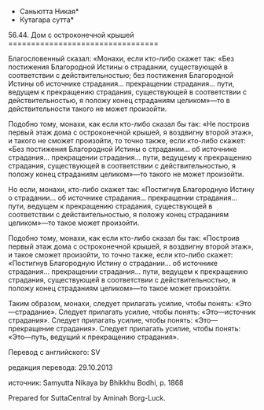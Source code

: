 * Саньютта Никая*
* Кутагара сутта*

56\.44\. Дом с остроконечной крышей
\=\=\=\=\=\=\=\=\=\=\=\=\=\=\=\=\=\=\=\=\=\=\=\=\=\=\=\=\=\=\=\=\=

Благословенный сказал: «Монахи, если кто\-либо скажет так: «Без постижения Благородной Истины о страдании, существующей в соответствии с действительностью; без постижения Благородной Истины об источнике страдания… прекращении страдания… пути, ведущем к прекращению страдания, существующей в соответствии с действительностью, я положу конец страданиям целиком»—то в действительности такого не может произойти\.

Подобно тому, монахи, как если кто\-либо сказал бы так: «Не построив первый этаж дома с остроконечной крышей, я воздвигну второй этаж», и такого не сможет произойти, то точно также, если кто\-либо скажет: «Без постижения Благородной Истины о страдании… об источнике страдания… прекращении страдания… пути, ведущему к прекращению страдания, существующей в соответствии с действительностью, я положу конец страданиям целиком»—то такого не может произойти\.

Но если, монахи, кто\-либо скажет так: «Постигнув Благородную Истину о страдании… об источнике страдания… прекращении страдания… пути, ведущем к прекращению страдания, существующей в соответствии с действительностью, я положу конец страданиям целиком»—то такое может произойти\.

Подобно тому, монахи, как если кто\-либо сказал бы так: «Построив первый этаж дома с остроконечной крышей, я воздвигну второй этаж», и такое сможет произойти, то точно также, если кто\-либо скажет: «Постигнув Благородную Истину о страдании… об источнике страдания… прекращении страдания… пути, ведущем к прекращению страдания, существующей в соответствии с действительностью, я положу конец страданиям целиком»—то такое может произойти\.

Таким образом, монахи, следует прилагать усилие, чтобы понять: «Это—страдание»\. Следует прилагать усилие, чтобы понять: «Это—источник страдания»\. Следует прилагать усилие, чтобы понять: «Это—прекращение страдания»\. Следует прилагать усилие, чтобы понять: «Это—путь, ведущий к прекращению страдания»\.

Перевод с английского: SV

редакция перевода: 29\.10\.2013

источник: Samyutta Nikaya by Bhikkhu Bodhi, p\. 1868

Prepared for SuttaCentral by Aminah Borg\-Luck\.